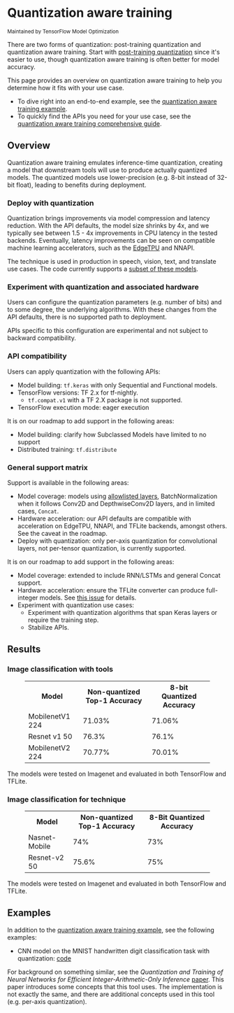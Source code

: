 # Quantization aware training

<sub>Maintained by TensorFlow Model Optimization</sub>

There are two forms of quantization: post-training quantization and
quantization aware training. Start with [post-training quantization](post_training.md)
since it's easier to use, though quantization aware training is often better for
model accuracy.

This page provides an overview on quantization aware training to help you
determine how it fits with your use case.

*   To dive right into an end-to-end example, see the
    [quantization aware training example](training_example.ipynb).
*   To quickly find the APIs you need for your use case, see the
    [quantization aware training comprehensive guide](training_comprehensive_guide.ipynb).

## Overview

Quantization aware training emulates inference-time quantization, creating a
model that downstream tools will use to produce actually quantized models.
The quantized models use lower-precision (e.g. 8-bit instead of 32-bit float),
leading to benefits during deployment.

### Deploy with quantization

Quantization brings improvements via model compression and latency reduction.
With the API defaults, the model size shrinks by 4x, and we typically see
between 1.5 - 4x improvements in CPU latency in the tested backends. Eventually,
latency improvements can be seen on compatible machine learning accelerators,
such as the [EdgeTPU](https://coral.ai/docs/edgetpu/benchmarks/) and NNAPI.

The technique is used in production in speech, vision, text, and translate use
cases. The code currently supports a
[subset of these models](#general-support-matrix).

### Experiment with quantization and associated hardware

Users can configure the quantization parameters (e.g. number of bits) and to
some degree, the underlying algorithms. With these changes from the API
defaults, there is no supported path to deployment.

APIs specific to this configuration are experimental and not subject to backward
compatibility.

### API compatibility

Users can apply quantization with the following APIs:

*   Model building: `tf.keras` with only Sequential and Functional models.
*   TensorFlow versions: TF 2.x for tf-nightly.
    *   `tf.compat.v1` with a TF 2.X package is not supported.
*   TensorFlow execution mode: eager execution

It is on our roadmap to add support in the following areas:

<!-- TODO(tfmot): file Github issues. -->

*   Model building: clarify how Subclassed Models have limited to no support
*   Distributed training: `tf.distribute`

### General support matrix

Support is available in the following areas:

*   Model coverage: models using
    [allowlisted layers](https://github.com/tensorflow/model-optimization/tree/master/tensorflow_model_optimization/python/core/quantization/keras/default_8bit/default_8bit_quantize_registry.py),
    BatchNormalization when it follows Conv2D and DepthwiseConv2D layers, and in
    limited cases, `Concat`.
    <!-- TODO(tfmot): add more details and ensure they are all correct. -->
*   Hardware acceleration: our API defaults are compatible with acceleration on
    EdgeTPU, NNAPI, and TFLite backends, amongst others. See the caveat in the
    roadmap.
*   Deploy with quantization: only per-axis quantization for convolutional
    layers, not per-tensor quantization, is currently supported.

It is on our roadmap to add support in the following areas:

<!-- TODO(tfmot): file Github issue. Update as more functionality is added prior
to launch. -->

*   Model coverage: extended to include RNN/LSTMs and general Concat support.
*   Hardware acceleration: ensure the TFLite converter can produce full-integer
    models. See [this
    issue](https://github.com/tensorflow/tensorflow/issues/38285) for details.
*   Experiment with quantization use cases:
    *   Experiment with quantization algorithms that span Keras layers or
        require the training step.
    *   Stabilize APIs.

## Results

### Image classification with tools

<figure>
  <table>
    <tr>
      <th>Model</th>
      <th>Non-quantized Top-1 Accuracy </th>
      <th>8-bit Quantized Accuracy </th>
    </tr>
    <tr>
      <td>MobilenetV1 224</td>
      <td>71.03%</td>
      <td>71.06%</td>
    </tr>
    <tr>
      <td>Resnet v1 50</td>
      <td>76.3%</td>
      <td>76.1%</td>
    </tr>
    <tr>
      <td>MobilenetV2 224</td>
      <td>70.77%</td>
      <td>70.01%</td>
    </tr>
 </table>
</figure>

The models were tested on Imagenet and evaluated in both TensorFlow and TFLite.

### Image classification for technique

<figure>
  <table>
    <tr>
      <th>Model</th>
      <th>Non-quantized Top-1 Accuracy </th>
      <th>8-Bit Quantized Accuracy </th>
    <tr>
      <td>Nasnet-Mobile</td>
      <td>74%</td>
      <td>73%</td>
    </tr>
    <tr>
      <td>Resnet-v2 50</td>
      <td>75.6%</td>
      <td>75%</td>
    </tr>
 </table>
</figure>

The models were tested on Imagenet and evaluated in both TensorFlow and TFLite.

## Examples

In addition to the
[quantization aware training example](training_example.ipynb),
see the following examples:

*   CNN model on the MNIST handwritten digit classification task with
    quantization:
    [code](https://github.com/tensorflow/model-optimization/blob/master/tensorflow_model_optimization/python/core/quantization/keras/quantize_functional_test.py)

For background on something similar, see the *Quantization and Training of
Neural Networks for Efficient Integer-Arithmetic-Only Inference*
[paper](https://arxiv.org/abs/1712.05877). This paper introduces some concepts
that this tool uses. The implementation is not exactly the same, and there are
additional concepts used in this tool (e.g. per-axis quantization).
